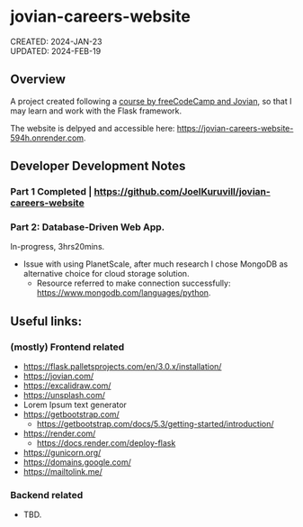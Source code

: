 # jovian-careers-website
CREATED: 2024-JAN-23\
UPDATED: 2024-FEB-19

## Overview
A project created following a [course by freeCodeCamp and Jovian](https://www.freecodecamp.org/news/develop-database-driven-web-apps-with-python-flask-and-mysql/), so that I may learn and work with the Flask framework. 

The website is delpyed and accessible here: https://jovian-careers-website-594h.onrender.com.

## Developer Development Notes
### Part 1 Completed | https://github.com/JoelKuruvill/jovian-careers-website
   
### Part 2: Database-Driven Web App.
In-progress, 3hrs20mins.
- Issue with using PlanetScale, after much research I chose MongoDB as alternative choice for cloud storage solution.
  - Resource referred to make connection successfully: https://www.mongodb.com/languages/python.

## Useful links:
### (mostly) Frontend related
- https://flask.palletsprojects.com/en/3.0.x/installation/
- https://jovian.com/
- https://excalidraw.com/
- https://unsplash.com/
- Lorem Ipsum text generator
- https://getbootstrap.com/
  - https://getbootstrap.com/docs/5.3/getting-started/introduction/
- https://render.com/
  - https://docs.render.com/deploy-flask 
- https://gunicorn.org/
- https://domains.google.com/
- https://mailtolink.me/

### Backend related
- TBD.
